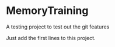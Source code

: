 # MemoryTraining
A testing project to test out the git features

Just add the first lines to this project.
